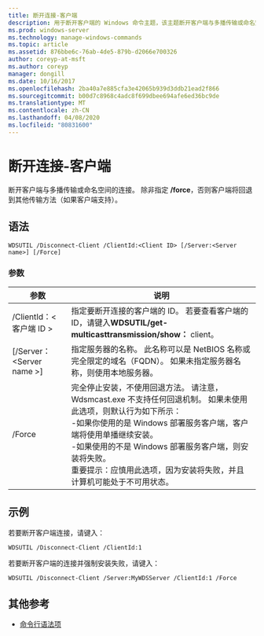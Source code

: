 ```yaml
---
title: 断开连接-客户端
description: 用于断开客户端的 Windows 命令主题，该主题断开客户端与多播传输或命名空间的连接。
ms.prod: windows-server
ms.technology: manage-windows-commands
ms.topic: article
ms.assetid: 876bbe6c-76ab-4de5-879b-d2066e700326
author: coreyp-at-msft
ms.author: coreyp
manager: dongill
ms.date: 10/16/2017
ms.openlocfilehash: 2ba40a7e885cfa3e42065b939d3ddb21ead2f866
ms.sourcegitcommit: b00d7c8968c4adc8f699dbee694afe6ed36bc9de
ms.translationtype: MT
ms.contentlocale: zh-CN
ms.lasthandoff: 04/08/2020
ms.locfileid: "80831600"
---
```

# <a name="disconnect-client"></a>断开连接-客户端

断开客户端与多播传输或命名空间的连接。 除非指定 **/force**，否则客户端将回退到其他传输方法（如果客户端支持）。

## <a name="syntax"></a>语法

```
WDSUTIL /Disconnect-Client /ClientId:<Client ID> [/Server:<Server name>] [/Force]
```

### <a name="parameters"></a>参数

|参数|说明|
|---------|-----------|
|/ClientId：\<客户端 ID >|指定要断开连接的客户端的 ID。 若要查看客户端的 ID，请键入**WDSUTIL/get-multicasttransmission/show：** client。|
|[/Server：\<Server name >]|指定服务器的名称。 此名称可以是 NetBIOS 名称或完全限定的域名（FQDN）。 如果未指定服务器名称，则使用本地服务器。|
|/Force|完全停止安装，不使用回退方法。 请注意，Wdsmcast.exe 不支持任何回退机制。 如果未使用此选项，则默认行为如下所示：</br>-如果你使用的是 Windows 部署服务客户端，客户端将使用单播继续安装。</br>-如果使用的不是 Windows 部署服务客户端，则安装将失败。</br>重要提示：应慎用此选项，因为安装将失败，并且计算机可能处于不可用状态。|

## <a name="examples"></a><a name=BKMK_examples></a>示例

若要断开客户端连接，请键入：
```
WDSUTIL /Disconnect-Client /ClientId:1
```
若要断开客户端的连接并强制安装失败，请键入：
```
WDSUTIL /Disconnect-Client /Server:MyWDSServer /ClientId:1 /Force
```

## <a name="additional-references"></a>其他参考

- [命令行语法项](command-line-syntax-key.md)